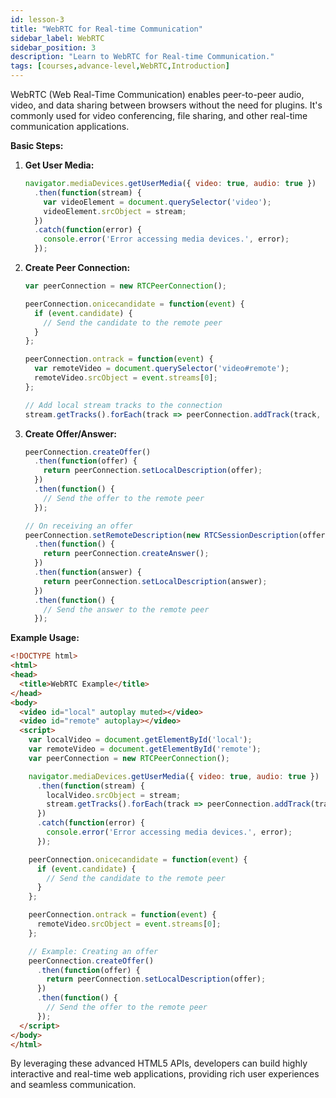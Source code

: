 ```yaml
---
id: lesson-3
title: "WebRTC for Real-time Communication"
sidebar_label: WebRTC
sidebar_position: 3
description: "Learn to WebRTC for Real-time Communication."
tags: [courses,advance-level,WebRTC,Introduction]
---  
```

 
 

WebRTC (Web Real-Time Communication) enables peer-to-peer audio, video, and data sharing between browsers without the need for plugins. It's commonly used for video conferencing, file sharing, and other real-time communication applications.

**Basic Steps:**

1. **Get User Media:**
   ```javascript
   navigator.mediaDevices.getUserMedia({ video: true, audio: true })
     .then(function(stream) {
       var videoElement = document.querySelector('video');
       videoElement.srcObject = stream;
     })
     .catch(function(error) {
       console.error('Error accessing media devices.', error);
     });
   ```

2. **Create Peer Connection:**
   ```javascript
   var peerConnection = new RTCPeerConnection();

   peerConnection.onicecandidate = function(event) {
     if (event.candidate) {
       // Send the candidate to the remote peer
     }
   };

   peerConnection.ontrack = function(event) {
     var remoteVideo = document.querySelector('video#remote');
     remoteVideo.srcObject = event.streams[0];
   };

   // Add local stream tracks to the connection
   stream.getTracks().forEach(track => peerConnection.addTrack(track, stream));
   ```

3. **Create Offer/Answer:**
   ```javascript
   peerConnection.createOffer()
     .then(function(offer) {
       return peerConnection.setLocalDescription(offer);
     })
     .then(function() {
       // Send the offer to the remote peer
     });

   // On receiving an offer
   peerConnection.setRemoteDescription(new RTCSessionDescription(offer))
     .then(function() {
       return peerConnection.createAnswer();
     })
     .then(function(answer) {
       return peerConnection.setLocalDescription(answer);
     })
     .then(function() {
       // Send the answer to the remote peer
     });
   ```

**Example Usage:**
```html
<!DOCTYPE html>
<html>
<head>
  <title>WebRTC Example</title>
</head>
<body>
  <video id="local" autoplay muted></video>
  <video id="remote" autoplay></video>
  <script>
    var localVideo = document.getElementById('local');
    var remoteVideo = document.getElementById('remote');
    var peerConnection = new RTCPeerConnection();

    navigator.mediaDevices.getUserMedia({ video: true, audio: true })
      .then(function(stream) {
        localVideo.srcObject = stream;
        stream.getTracks().forEach(track => peerConnection.addTrack(track, stream));
      })
      .catch(function(error) {
        console.error('Error accessing media devices.', error);
      });

    peerConnection.onicecandidate = function(event) {
      if (event.candidate) {
        // Send the candidate to the remote peer
      }
    };

    peerConnection.ontrack = function(event) {
      remoteVideo.srcObject = event.streams[0];
    };

    // Example: Creating an offer
    peerConnection.createOffer()
      .then(function(offer) {
        return peerConnection.setLocalDescription(offer);
      })
      .then(function() {
        // Send the offer to the remote peer
      });
  </script>
</body>
</html>
```

By leveraging these advanced HTML5 APIs, developers can build highly interactive and real-time web applications, providing rich user experiences and seamless communication.